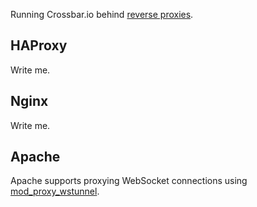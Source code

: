 Running Crossbar.io behind [reverse proxies](http://en.wikipedia.org/wiki/Reverse_proxy).

## HAProxy

Write me.

## Nginx

Write me.

## Apache

Apache supports proxying WebSocket connections using [mod_proxy_wstunnel](http://httpd.apache.org/docs/2.4/mod/mod_proxy_wstunnel.html).

